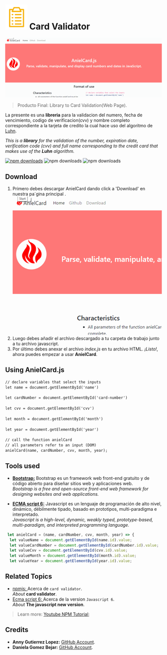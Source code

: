 # ![icon-document](https://github.com/Gloper98/Cifrado-cesar-/raw/master/assets/images/icon-document.png "document") Card Validator
![Card validation](https://raw.githubusercontent.com/Danielalab/card-validator/master/assets/img/readme.gif "Card Validator")
>Producto Final: Library to Card Validation(Web Page).

La presente es una **libreria** para la validacion del numero, fecha de vencimiento, codigo de verificacion(cvv) y nombre completo correspondiente a la tarjeta de credito la cual hace uso del algoritmo de [Luhn](https://en.wikipedia.org/wiki/Luhn_algorithm).  

_This is a **library** for the validation of the number, expiration date, verification code (cvv) and full name corresponding to the credit card that makes use of the **Luhn** algorithm._

[![npm downloads](https://img.shields.io/badge/npm-5.5.2-orange.svg)](https://nodejs.org/en/download/releases/)  ![npm downloads](https://img.shields.io/badge/dependencies-none-brightgreen.svg)  ![npm downloads](https://img.shields.io/badge/devDependencies-insecure-blue.svg)

## Download
1. Primero debes descargar AnielCard dando click a 'Download' en nuestra pa´gina principal .
![Card validation](https://raw.githubusercontent.com/Danielalab/card-validator/master/assets/img/down.gif "Card Validator")
2. Luego debes añadir el archivo descargado a tu carpeta de trabajo junto a tu archivo javascript.
3. Por último debes anexar el archivo *index.js* en tu archivo HTML. 
*¡Listo!*, ahora puedes empezar a usar **AnielCard**.

## Using AnielCard.js

```diff
// declare variables that select the inputs 
let name = document.getElementById('name')

let cardNumber = document.getElementById('card-number')

let cvv = document.getElementById('cvv')

let month = document.getElementById('month')

let year = document.getElementById('year')

// call the function anielCard 
// all parameters refer to an input (DOM)
anielCard(name, cardNumber, cvv, month, year);

```

## Tools used

* **[Bootstrap:](http://getbootstrap.com/docs/3.3/)** 
  Bootstrap es un framework web front-end gratuito y de código abierto para diseñar sitios web y aplicaciones web.  
  _Bootstrap is a free and open-source front-end web framework for designing websites and web applications._  

* **[ECMA script 6:](http://es6-features.org/#Constants)** 
  Javascript es un lenguaje de programación de alto nivel, dinámico, débilmente tipado, basado en prototipos, multi-paradigma e interpretado.  
  _Javascript is a high-level, dynamic, weakly typed, prototype-based, multi-paradigm, and interpreted programming language._  
```javascript
 let anielCard = (name, cardNumber, cvv, month, year) => { 
  let valueName = document.getElementById(name.id).value;
  let valueCardNumber = document.getElementById(cardNumber.id).value;
  let valueCvv = document.getElementById(cvv.id).value;
  let valueMonth = document.getElementById(month.id).value;
  let valueYear = document.getElementById(year.id).value;

```

## Related Topics

* [npmjs: ](https://www.npmjs.com/package/card-validator)Acerca de `card validator`.  
  _About_ **card validator**.
* [Ecma script 6: ](http://es6-features.org/#Constants)Acerca de la version `Javascript 6`.  
  _About_ **The javascript new version**.

>Learn more: [Youtube NPM Tutorial](https://www.youtube.com/watch?v=4aNA8ZHihFE);

## Credits

* **Anny Gutierrez Lopez:** [GitHub Account](https://github.com/Gloper98).
* **Daniela Gomez Bejar:** [GitHub Account](https://github.com/Danielalab).


